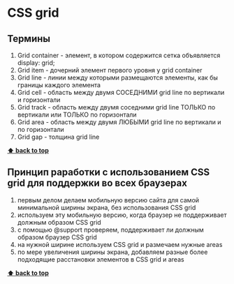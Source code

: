 # CSS grid

## Термины

1. Grid container - элемент, в котором содержится сетка
	объявляется
		display: grid;
1. Grid item - дочерний элемент первого уровня у grid container
1. Grid line - линии между которыми размещаются элементы, как бы границы каждого элемента
1. Grid cell - область между двумя СОСЕДНИМИ grid line по вертикали и горизонтали
1. Grid track - область между двумя соседними grid line ТОЛЬКО по вертикали или ТОЛЬКО по горизонтали
1. Grid area - область между двумя ЛЮБЫМИ grid line по вертикали и по горизонтали
1. Grid gap - толщина grid line

**[⬆ back to top](#css-grid)**

## Принцип раработки с использованием CSS grid для поддержки во всех браузерах

1. первым делом делаем мобильную версию сайта для самой минимальной ширины экрана, без использования CSS grid
1. используем эту мобильную версию, когда браузер не поддерживает должным образом CSS grid
1. с помощью @support проверяем, поддерживает ли должным образом браузер CSS grid
1. на нужной ширине используем CSS grid и размечаем нужные areas
1. по мере увеличения ширины экрана, добавляем разные более подходящие расстановки элементов в CSS grid и areas

**[⬆ back to top](#Принцип-раработки-с-использованием-css-grid-для-поддержки-во-всех-браузерах)**